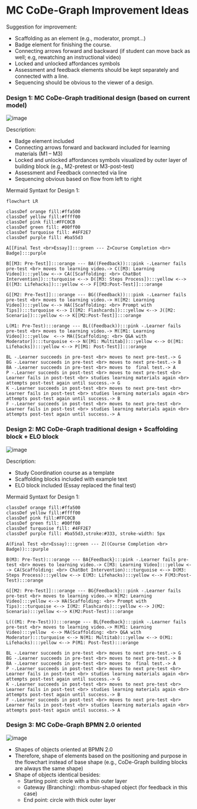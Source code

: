 # MC CoDe-Graph Improvement Ideas

Suggestion for improvement:
- Scaffolding as an element (e.g., moderator, prompt…)
- Badge element for finishing the course.
- Connecting arrows forward and backward (if student can move back as well; e.g, rewatching an instructional video)
- Locked and unlocked affordances symbols
- Assessment and feedback elements should be kept separately and connected with a line.
- Sequencing should be obvious to the viewer of a design.

### Design 1: MC CoDe-Graph traditional design (based on current model)
![image](https://github.com/johari3275/CoDeGraph/assets/111693027/8482a580-e4e9-4e34-9a26-d8794a3ee809)

Description:
- Badge element included
- Connecting arrows forward and backward included for learning materials (M1 – M3)
- Locked and unlocked affordances symbols visualized by outer layer of building block (e.g., M2-pretest or M3-post-test)
- Assessment and Feedback connected via line
- Sequencing obvious based on flow from left to right

Mermaid Syntaxt for Design 1:
```
flowchart LR

classDef orange fill:#ffa500
classDef yellow fill:#ffff00
classDef pink fill:#FFC0CB
classDef green fill: #00ff00
classDef turquoise fill: #4FF2E7
classDef purple fill: #ba55d3

A[[Final Test <br>Essay]]:::green --- Z>Course Completion <br> Badge]:::purple

B[[M3: Pre-Test]]:::orange --- BA((Feedback)):::pink -.Learner fails pre-test <br> moves to learning video.-> C([M3: Learning Video]):::yellow <--> CA([Scaffolding: <br> ChatBot Intervention]):::turquoise <--> D([M3: Steps Process]):::yellow <--> E([M3: Lifehacks]):::yellow <--> F[[M3:Post-Test]]:::orange

G[[M2: Pre-Test]]:::orange --- BG((Feedback)):::pink -.Learner fails pre-test <br> moves to learning video.-> H([M2: Learning Video]):::yellow <--> HA([Scaffolding: <br> Prompt with Tips]):::turquoise <--> I([M2: Flashcards]):::yellow <--> J([M2: Scenario]):::yellow <--> K[[M2:Post-Test]]:::orange

L(M1: Pre-Test):::orange --- BL((Feedback)):::pink -.Learner fails pre-test <br> moves to learning video.-> M([M1: Learning Video]):::yellow  <--> MA([Scaffolding: <br> Q&A with Moderator]):::turquoise <--> N([M1: Multitab]):::yellow <--> O([M1: Lifehacks]):::yellow <--> P[[M1: Post-Test]]:::orange

BL -.Learner succeeds in pre-test <br> moves to next pre-test.-> G
BG -.Learner succeeds in pre-test <br> moves to next pre-test.-> B
BA -.Learner succeeds in pre-test <br> moves to  final test.-> A
P -.Learner succeeds in post-test <br> moves to next pre-test <br> Learner fails in post-test <br> studies learning materials again <br> attempts post-test again until success.-> G
K -.Learner succeeds in post-test <br> moves to next pre-test <br> Learner fails in post-test <br> studies learning materials again <br> attempts post-test again until success.-> B
F -.Learner succeeds in post-test <br> moves to next pre-test <br> Learner fails in post-test <br> studies learning materials again <br> attempts post-test again until success.-> A

```

### Design 2: MC CoDe-Graph traditional design + Scaffolding block + ELO block
![image](https://github.com/johari3275/CoDeGraph/assets/111693027/07a46cff-f60c-4dcc-a5df-4691901e380a)

Description:
- Study Coordination course as a template
- Scaffolding blocks included with example text
- ELO block included (Essay replaced the final test)

Mermaid Syntaxt for Design 1:
```
classDef orange fill:#ffa500
classDef yellow fill:#ffff00
classDef pink fill:#FFC0CB
classDef green fill: #00ff00
classDef turquoise fill: #4FF2E7
classDef purple fill: #ba55d3,stroke:#333, stroke-width: 5px

A(Final Test <br>Essay):::green --- Z((Course Completion <br> Badge)):::purple

B(M3: Pre-Test):::orange --- BA{Feedback}:::pink -.Learner fails pre-test <br> moves to learning video.-> C[M3: Learning Video]:::yellow <--> CA(Scaffolding: <br> ChatBot Intervention):::turquoise <--> D(M3: Steps Process):::yellow <--> E(M3: Lifehacks):::yellow <--> F(M3:Post-Test):::orange

G[[M2: Pre-Test]]:::orange --- BG{Feedback}:::pink -.Learner fails pre-test <br> moves to learning video.-> H[M2: Learning Video]:::yellow <--> HA(Scaffolding: <br> Prompt with Tips):::turquoise <--> I(M2: Flashcards):::yellow <--> J(M2: Scenario):::yellow <--> K(M2:Post-Test):::orange

L(((M1: Pre-Test))):::orange --- BL{Feedback}:::pink -.Learner fails pre-test <br> moves to learning video.-> M(M1: Learning Video):::yellow  <--> MA(Scaffolding: <br> Q&A with Moderator):::turquoise <--> N(M1: Multitab):::yellow <--> O(M1: Lifehacks):::yellow <--> P(M1: Post-Test):::orange

BL -.Learner succeeds in pre-test <br> moves to next pre-test.-> G
BG -.Learner succeeds in pre-test <br> moves to next pre-test.-> B
BA -.Learner succeeds in pre-test <br> moves to  final test.-> A
P -.Learner succeeds in post-test <br> moves to next pre-test <br> Learner fails in post-test <br> studies learning materials again <br> attempts post-test again until success.-> G
K -.Learner succeeds in post-test <br> moves to next pre-test <br> Learner fails in post-test <br> studies learning materials again <br> attempts post-test again until success.-> B
F -.Learner succeeds in post-test <br> moves to next pre-test <br> Learner fails in post-test <br> studies learning materials again <br> attempts post-test again until success.-> A

```
### Design 3: MC CoDe-Graph BPMN 2.0 oriented
![image](https://github.com/johari3275/CoDeGraph/assets/111693027/62bc849d-0395-4c33-8734-0d57b9589200)

- Shapes of objects oriented at BPMN 2.0
- Therefore, shape of elements based on the positioning and purpose in the flowchart instead of base shape (e.g., CoDe-Graph building blocks are always the same shape)
- Shape of objects identical besides:
  - Starting point: circle with a thin outer layer
  - Gateway (Branching): rhombus-shaped object (for feedback in this case)
  - End point: circle with thick outer layer
